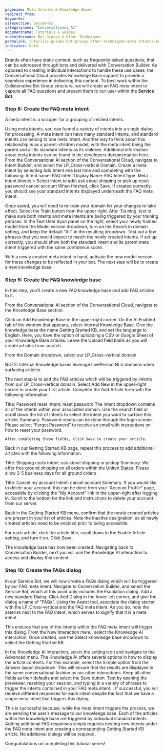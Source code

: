 ```yaml
---
pagename: Meta Intents & Knowledge Bases
redirect_from:
Keywords:
sitesection: Documents
categoryname: "Conversational AI"
documentname: Tutorials & Guides
subfoldername: Bot Groups & Other Techniques
permalink: tutorials-guides-bot-groups-other-techniques-meta-intents-knowledge-bases.html
indicator: both
---
```


Brands often have static content, such as frequently asked questions, that can be addressed through bots and delivered with Conversation Builder. As opposed to creating individual interactions to handle these use cases, the Conversational Cloud provides Knowledge Base support to provide a seamless experience in delivering this content. To best work within the Collaborative Bot Group structure, we will create an FAQ meta intent to capture all FAQ questions and present them to our user within the **Service Bot**.

### Step 8: Create the FAQ meta intent

A meta intent is a wrapper for a grouping of related intents.


Using meta intents, you can funnel a variety of intents into a single dialog for processing. A meta intent can have many standard intents, and standard intents can belong to one meta intent. Another way to think about this relationship is as a parent-children model, with the meta intent being the parent and all its standard intents as its children. Additional information about meta intents can be found in the developers documentation here.
From the Conversational AI section of the Conversational Cloud, navigate to Intent Builder, and select the LP_Cross-vertical Domain.
Create a meta intent by selecting Add Intent one last time and completing with the following:
Intent name: FAQ
Intent Display Name: FAQ
Intent type: Meta intent
Intents > Select intent to add:
ask about shipping or pick up
reset password
cancel account
When finished, click Save.
If created correctly, you should see your standard intents displayed underneath the FAQ meta intent.

Once saved, you will need to re-train your domain for your changes to take effect. Select the Train  button from the upper right.
After Training, test to make sure both intents and meta intents are being triggered by your training phrases. In the Test User Input panel on the right, select your newly trained model from the Model version dropdown, turn on the Search in domain setting, and keep the default "All" in the resulting dropdown. Test out a few phrases that you would expect to match the newly created intents. If set up correctly, you should show both the standard intent and its parent meta intent triggered with the same confidence score.


With a newly created meta intent in hand, activate the new model version for these changes to be reflected in your bot. The next step will be to create a new knowledge base. 

### Step 9: Create the FAQ knowledge base

In this step, you’ll create a new FAQ knowledge base and add FAQ articles to it.

From the Conversational AI section of the Conversational Cloud, navigate to the Knowledge Base section.

Click on Add Knowledge Base in the upper-right corner.
On the AI Enabled tab of the window that appears, select Internal Knowledge Base.
Give the knowledge base the name Getting Started KB, and set the language to English. Here, you have the option of uploading a CSV or Google Sheet of your Knowledge Base articles. Leave the Upload field blank as you will create articles from scratch.

From the Domain dropdown, select our LP_Cross-vertical domain

NOTE: Internal Knowledge bases leverage LivePerson NLU domains when surfacing articles. 


The next step is to add the FAQ articles which will be triggered by intents from our  LP_Cross-vertical domain. Select Add New in the upper-right corner to create your first article. Complete the Add Article form with the following information:

Title: Password reset
Intent: reset password
The intent dropdown contains all of the intents within your associated domain. Use the search field or scroll down the list of intents to select the intent you want to surface this article.
Summary: Password resets can be done through the login screen. Please select “Forgot Password” to receive an email with instructions on how to reset your password.

	After completing these fields, click Save to create your article.


Back in our Getting Started KB page, repeat this process to add additional articles with the following information: 

Title: Shipping costs
Intent: ask about shipping or pickup
Summary: We offer free ground shipping on all orders within the United States. Please allow 3-5 business days for all ground orders.

Title: Cancel my account
Intent: cancel account
Summary: If you would like to delete your account, this can be done from your “Account Profile” page, accessible by clicking the “My Account” link in the upper-right after logging in. Scroll to the bottom for the link and instructions to delete your account from our server.

Back in the Getting Started KB menu, confirm that the newly created articles are present in your list of articles. Note the Inactive designation, as all newly created articles need to be enabled prior to being accessible.



For each article, click the article title, scroll down to the Enable Article setting, and turn it on. Click Save.

The knowledge base has now been created. Navigating back to Conversation Builder, next you will use the Knowledge AI interaction to access and display this content.

### Step 10: Create the FAQs dialog

In our Service Bot, we will now create a FAQs dialog which will be triggered by our FAQ meta intent. 
Navigate to Conversation Builder, and select the Service Bot, which at this point only includes the Escalation dialog.
Add a new standard Dialog. Click Add Dialog in the lower-left corner, and give the dialog a name of "FAQs".
Using the Assist tool, associate the dialog starter with the LP_Cross-vertical and the FAQ meta intent. As you do, note the asterisk next to the FAQ intent, which serves to signify that it is a meta intent.


This ensures that any of the intents within the FAQ meta intent will trigger this dialog.
From the New Interaction menu, select the Knowledge AI  interaction. Once created, use the Select knowledge base dropdown to select the Getting Started KB. 

In the Knowledge AI interaction, select the setting icon and navigate to the  Advanced menu. The Knowledge AI offers several options in how to display the article contents. For this example, select the Simple option from the Answer layout dropdown. This will ensure that the results are displayed in the same conversational fashion as our other interactions. Keep all other fields as their defaults and select the Save button.
Test by opening the previewer, resetting your session, and typing in a variety of phrases to trigger the intents contained in your FAQ meta intent. . If successful, you will receive different responses for each intent despite the fact that we have a single meta intent that triggers this dialog.

This is successful because, while the meta intent triggers the process, we are sending the user’s message to our knowledge base. Each of the articles within the knowledge base are triggered by individual standard intents. Adding additional FAQ responses simply requires nesting new intents under the FAQ meta intent and creating a corresponding Getting Started KB article. No additional dialogs will be required.

Congratulations on completing this tutorial series!
